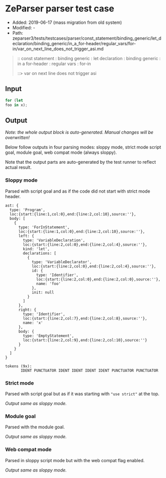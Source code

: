 # ZeParser parser test case

- Added: 2019-06-17 (mass migration from old system)
- Modified: -
- Path: zeparser3/tests/testcases/parser/const_statement/binding_generic/let_declaration/binding_generic/in_a_for-header/regular_vars/for-in/var_on_next_line_does_not_trigger_asi.md

> :: const statement : binding generic : let declaration : binding generic : in a for-header : regular vars : for-in
>
> ::> var on next line does not trigger asi

## Input

`````js
for (let
foo in x);
`````

## Output

_Note: the whole output block is auto-generated. Manual changes will be overwritten!_

Below follow outputs in four parsing modes: sloppy mode, strict mode script goal, module goal, web compat mode (always sloppy).

Note that the output parts are auto-generated by the test runner to reflect actual result.

### Sloppy mode

Parsed with script goal and as if the code did not start with strict mode header.

`````
ast: {
  type: 'Program',
  loc:{start:{line:1,col:0},end:{line:2,col:10},source:''},
  body: [
    {
      type: 'ForInStatement',
      loc:{start:{line:1,col:0},end:{line:2,col:10},source:''},
      left: {
        type: 'VariableDeclaration',
        loc:{start:{line:2,col:0},end:{line:2,col:4},source:''},
        kind: 'let',
        declarations: [
          {
            type: 'VariableDeclarator',
            loc:{start:{line:2,col:0},end:{line:2,col:4},source:''},
            id: {
              type: 'Identifier',
              loc:{start:{line:2,col:0},end:{line:2,col:0},source:''},
              name: 'foo'
            },
            init: null
          }
        ]
      },
      right: {
        type: 'Identifier',
        loc:{start:{line:2,col:7},end:{line:2,col:8},source:''},
        name: 'x'
      },
      body: {
        type: 'EmptyStatement',
        loc:{start:{line:2,col:9},end:{line:2,col:10},source:''}
      }
    }
  ]
}

tokens (9x):
       IDENT PUNCTUATOR IDENT IDENT IDENT IDENT PUNCTUATOR PUNCTUATOR
`````

### Strict mode

Parsed with script goal but as if it was starting with `"use strict"` at the top.

_Output same as sloppy mode._

### Module goal

Parsed with the module goal.

_Output same as sloppy mode._

### Web compat mode

Parsed in sloppy script mode but with the web compat flag enabled.

_Output same as sloppy mode._
